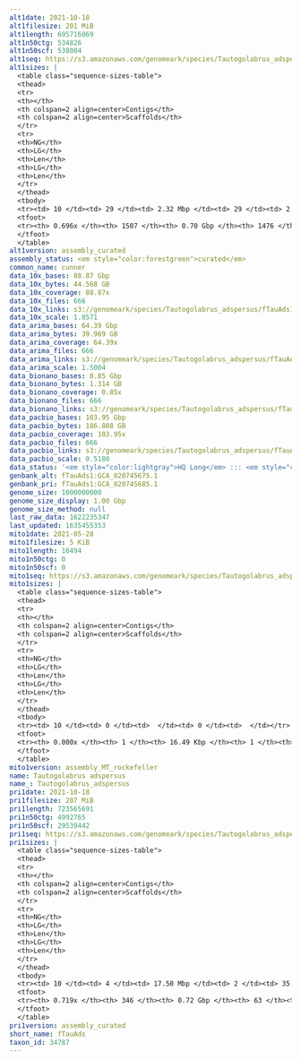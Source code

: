 ```yaml
---
alt1date: 2021-10-18
alt1filesize: 201 MiB
alt1length: 695716069
alt1n50ctg: 534826
alt1n50scf: 538004
alt1seq: https://s3.amazonaws.com/genomeark/species/Tautogolabrus_adspersus/fTauAds1/assembly_curated/fTauAds1.alt.cur.nopipe.20211018.fasta.gz
alt1sizes: |
  <table class="sequence-sizes-table">
  <thead>
  <tr>
  <th></th>
  <th colspan=2 align=center>Contigs</th>
  <th colspan=2 align=center>Scaffolds</th>
  </tr>
  <tr>
  <th>NG</th>
  <th>LG</th>
  <th>Len</th>
  <th>LG</th>
  <th>Len</th>
  </tr>
  </thead>
  <tbody>
  <tr><td> 10 </td><td> 29 </td><td> 2.32 Mbp </td><td> 29 </td><td> 2.32 Mbp </td></tr>  <tr><td> 20 </td><td> 85 </td><td> 1.49 Mbp </td><td> 85 </td><td> 1.49 Mbp </td></tr>  <tr><td> 30 </td><td> 162 </td><td> 1.14 Mbp </td><td> 162 </td><td> 1.14 Mbp </td></tr>  <tr><td> 40 </td><td> 264 </td><td> 0.83 Mbp </td><td> 264 </td><td> 0.83 Mbp </td></tr>  <tr style="background-color:#cccccc;"><td> 50 </td><td> 413 </td><td> 0.53 Mbp </td><td> 413 </td><td> 0.54 Mbp </td></tr>  <tr><td> 60 </td><td> 668 </td><td> 269.57 Kbp </td><td> 667 </td><td> 274.92 Kbp </td></tr>  <tr><td> 70 </td><td> 0 </td><td>  </td><td> 0 </td><td>  </td></tr>  <tr><td> 80 </td><td> 0 </td><td>  </td><td> 0 </td><td>  </td></tr>  <tr><td> 90 </td><td> 0 </td><td>  </td><td> 0 </td><td>  </td></tr>  <tr><td> 100 </td><td> 0 </td><td>  </td><td> 0 </td><td>  </td></tr>  </tbody>
  <tfoot>
  <tr><th> 0.696x </th><th> 1507 </th><th> 0.70 Gbp </th><th> 1476 </th><th> 0.70 Gbp </th></tr>
  </tfoot>
  </table>
alt1version: assembly_curated
assembly_status: <em style="color:forestgreen">curated</em>
common_name: cunner
data_10x_bases: 88.87 Gbp
data_10x_bytes: 44.568 GB
data_10x_coverage: 88.87x
data_10x_files: 666
data_10x_links: s3://genomeark/species/Tautogolabrus_adspersus/fTauAds1/genomic_data/10x/<br>
data_10x_scale: 1.8571
data_arima_bases: 64.39 Gbp
data_arima_bytes: 39.969 GB
data_arima_coverage: 64.39x
data_arima_files: 666
data_arima_links: s3://genomeark/species/Tautogolabrus_adspersus/fTauAds1/genomic_data/arima/<br>
data_arima_scale: 1.5004
data_bionano_bases: 0.85 Gbp
data_bionano_bytes: 1.314 GB
data_bionano_coverage: 0.85x
data_bionano_files: 666
data_bionano_links: s3://genomeark/species/Tautogolabrus_adspersus/fTauAds1/genomic_data/bionano/<br>
data_pacbio_bases: 103.95 Gbp
data_pacbio_bytes: 186.888 GB
data_pacbio_coverage: 103.95x
data_pacbio_files: 666
data_pacbio_links: s3://genomeark/species/Tautogolabrus_adspersus/fTauAds1/genomic_data/pacbio/<br>
data_pacbio_scale: 0.5180
data_status: '<em style="color:lightgray">HQ Long</em> ::: <em style="color:forestgreen">Long</em> ::: <em style="color:forestgreen">Short</em> ::: <em style="color:forestgreen">Phasing</em> ::: <em style="color:forestgreen">Scaffolding</em>'
genbank_alt: fTauAds1:GCA_020745675.1
genbank_pri: fTauAds1:GCA_020745685.1
genome_size: 1000000000
genome_size_display: 1.00 Gbp
genome_size_method: null
last_raw_data: 1622235347
last_updated: 1635455353
mito1date: 2021-05-28
mito1filesize: 5 KiB
mito1length: 16494
mito1n50ctg: 0
mito1n50scf: 0
mito1seq: https://s3.amazonaws.com/genomeark/species/Tautogolabrus_adspersus/fTauAds1/assembly_MT_rockefeller/fTauAds1.MT.20210528.fasta.gz
mito1sizes: |
  <table class="sequence-sizes-table">
  <thead>
  <tr>
  <th></th>
  <th colspan=2 align=center>Contigs</th>
  <th colspan=2 align=center>Scaffolds</th>
  </tr>
  <tr>
  <th>NG</th>
  <th>LG</th>
  <th>Len</th>
  <th>LG</th>
  <th>Len</th>
  </tr>
  </thead>
  <tbody>
  <tr><td> 10 </td><td> 0 </td><td>  </td><td> 0 </td><td>  </td></tr>  <tr><td> 20 </td><td> 0 </td><td>  </td><td> 0 </td><td>  </td></tr>  <tr><td> 30 </td><td> 0 </td><td>  </td><td> 0 </td><td>  </td></tr>  <tr><td> 40 </td><td> 0 </td><td>  </td><td> 0 </td><td>  </td></tr>  <tr style="background-color:#cccccc;"><td> 50 </td><td> 0 </td><td style="background-color:#ff8888;">  </td><td> 0 </td><td style="background-color:#ff8888;">  </td></tr>  <tr><td> 60 </td><td> 0 </td><td>  </td><td> 0 </td><td>  </td></tr>  <tr><td> 70 </td><td> 0 </td><td>  </td><td> 0 </td><td>  </td></tr>  <tr><td> 80 </td><td> 0 </td><td>  </td><td> 0 </td><td>  </td></tr>  <tr><td> 90 </td><td> 0 </td><td>  </td><td> 0 </td><td>  </td></tr>  <tr><td> 100 </td><td> 0 </td><td>  </td><td> 0 </td><td>  </td></tr>  </tbody>
  <tfoot>
  <tr><th> 0.000x </th><th> 1 </th><th> 16.49 Kbp </th><th> 1 </th><th> 16.49 Kbp </th></tr>
  </tfoot>
  </table>
mito1version: assembly_MT_rockefeller
name: Tautogolabrus adspersus
name_: Tautogolabrus_adspersus
pri1date: 2021-10-18
pri1filesize: 207 MiB
pri1length: 723565691
pri1n50ctg: 4992765
pri1n50scf: 29539442
pri1seq: https://s3.amazonaws.com/genomeark/species/Tautogolabrus_adspersus/fTauAds1/assembly_curated/fTauAds1.pri.cur.20211018.fasta.gz
pri1sizes: |
  <table class="sequence-sizes-table">
  <thead>
  <tr>
  <th></th>
  <th colspan=2 align=center>Contigs</th>
  <th colspan=2 align=center>Scaffolds</th>
  </tr>
  <tr>
  <th>NG</th>
  <th>LG</th>
  <th>Len</th>
  <th>LG</th>
  <th>Len</th>
  </tr>
  </thead>
  <tbody>
  <tr><td> 10 </td><td> 4 </td><td> 17.50 Mbp </td><td> 2 </td><td> 35.76 Mbp </td></tr>  <tr><td> 20 </td><td> 11 </td><td> 12.35 Mbp </td><td> 5 </td><td> 34.03 Mbp </td></tr>  <tr><td> 30 </td><td> 20 </td><td> 10.06 Mbp </td><td> 8 </td><td> 32.54 Mbp </td></tr>  <tr><td> 40 </td><td> 32 </td><td> 7.37 Mbp </td><td> 11 </td><td> 31.65 Mbp </td></tr>  <tr style="background-color:#cccccc;"><td> 50 </td><td> 48 </td><td style="background-color:#88ff88;"> 4.99 Mbp </td><td> 15 </td><td style="background-color:#88ff88;"> 29.54 Mbp </td></tr>  <tr><td> 60 </td><td> 74 </td><td> 2.69 Mbp </td><td> 18 </td><td> 27.11 Mbp </td></tr>  <tr><td> 70 </td><td> 149 </td><td> 357.65 Kbp </td><td> 22 </td><td> 21.30 Mbp </td></tr>  <tr><td> 80 </td><td> 0 </td><td>  </td><td> 0 </td><td>  </td></tr>  <tr><td> 90 </td><td> 0 </td><td>  </td><td> 0 </td><td>  </td></tr>  <tr><td> 100 </td><td> 0 </td><td>  </td><td> 0 </td><td>  </td></tr>  </tbody>
  <tfoot>
  <tr><th> 0.719x </th><th> 346 </th><th> 0.72 Gbp </th><th> 63 </th><th> 0.72 Gbp </th></tr>
  </tfoot>
  </table>
pri1version: assembly_curated
short_name: fTauAds
taxon_id: 34787
---
```

